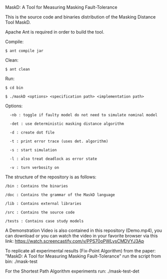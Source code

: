 MaskD: A Tool for Measuring Masking Fault-Tolerance

This is the source code and binaries distribution of the Masking Distance Tool MaskD.

Apache Ant is required in order to build the tool.

Compile:

	$ ant compile jar

Clean:

	$ ant clean

Run:

	$ cd bin

	$ ./maskD <options> <specification path> <implementation path>

Options:
	
      -nb : toggle if faulty model do not need to simulate nominal model
	
      -det : use deterministic masking distance algorithm
	
      -d : create dot file
	
      -t : print error trace (uses det. algorithm)
	
      -s : start simulation
	
      -l : also treat deadlock as error state
	
      -v : turn verbosity on

The structure of the repository is as follows:
	
	/bin : Contains the binaries
	
	/doc : Contains the grammar of the MaskD language
	
	/lib : Contains external libraries
	
	/src : Contains the source code
	
	/tests : Contains case study models 

A Demonstration Video is also contained in this repository (Demo.mp4), you can download or you can watch the video in your favorite browser via this link: https://watch.screencastify.com/v/PPS70oPWLysCMDVYJ3Ap

To replicate all experimental results (Fix-Point Algorithm) from the paper: "MaskD: A Tool for Measuring Masking Fault-Tolerance" run the script from bin: ./mask-test  
	
For the Shortest Path Algorithm experiments run: ./mask-test-det



